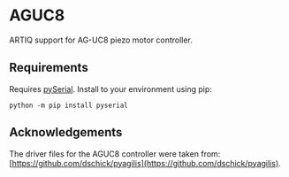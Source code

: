 # AGUC8
ARTIQ support for AG-UC8 piezo motor controller.

## Requirements

Requires [pySerial](https://github.com/pyserial/pyserial). Install to your environment using pip:

`python -m pip install pyserial`

## Acknowledgements
The driver files for the AGUC8 controller were taken from: [https://github.com/dschick/pyagilis](https://github.com/dschick/pyagilis).
